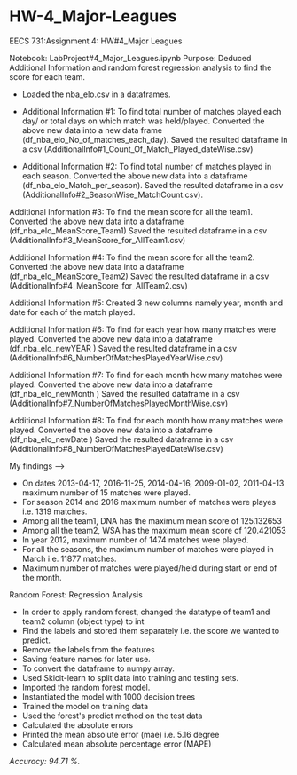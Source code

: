 # HW-4_Major-Leagues
EECS 731:Assignment 4: HW#4_Major Leagues

Notebook: LabProject#4_Major_Leagues.ipynb Purpose: Deduced Additional Information and random forest regression analysis to find the score for each team.

* Loaded the nba_elo.csv in a dataframes.

* Additional Information #1: To find total number of matches played each day/ or total days on which match was held/played.
  Converted the above new data into a new data frame (df_nba_elo_No_of_matches_each_day).
  Saved the resulted dataframe in a csv (AdditionalInfo#1_Count_Of_Match_Played_dateWise.csv)

* Additional Information #2: To find total number of matches played in each season.
  Converted the above new data into a dataframe (df_nba_elo_Match_per_season).
  Saved the resulted dataframe in a csv (AdditionalInfo#2_SeasonWise_MatchCount.csv).

Additional Information #3: To find the mean score for all the team1.
Converted the above new data into a dataframe (df_nba_elo_MeanScore_Team1)
Saved the resulted dataframe in a csv (AdditionalInfo#3_MeanScore_for_AllTeam1.csv)

Additional Information #4: To find the mean score for all the team2.
Converted the above new data into a dataframe (df_nba_elo_MeanScore_Team2)
Saved the resulted dataframe in a csv (AdditionalInfo#4_MeanScore_for_AllTeam2.csv)

Additional Information #5: Created 3 new columns namely year, month and date for each of the match played.

Additional Information #6: To find for each year how many matches were played. 
Converted the above new data into a dataframe (df_nba_elo_newYEAR )
Saved the resulted dataframe in a csv (AdditionalInfo#6_NumberOfMatchesPlayedYearWise.csv)

Additional Information #7: To find for each month how many matches were played. 
Converted the above new data into a dataframe (df_nba_elo_newMonth )
Saved the resulted dataframe in a csv (AdditionalInfo#7_NumberOfMatchesPlayedMonthWise.csv)

Additional Information #8: To find for each month how many matches were played. 
Converted the above new data into a dataframe (df_nba_elo_newDate )
Saved the resulted dataframe in a csv (AdditionalInfo#8_NumberOfMatchesPlayedDateWise.csv)

My findings -->

* On dates 2013-04-17, 2016-11-25, 2014-04-16, 2009-01-02, 2011-04-13	maximum number of 15 matches were played.
* For season 2014 and 2016 maximum number of matches were playes i.e. 1319 matches.
* Among all the team1, DNA has the maximum mean score of 125.132653
* Among all the team2, WSA has the maximum mean score of 120.421053
* In year 2012, maximum number of 1474 matches were played.
* For all the seasons, the maximum number of matches were played in March i.e. 11877 matches.
* Maximum number of matches were played/held during start or end of the month.

Random Forest: Regression Analysis

* In order to apply random forest, changed the datatype of team1 and team2 column (object type) to int
* Find the labels and stored them separately i.e. the score we wanted to predict.
* Remove the labels from the features
* Saving feature names for later use.
* To convert the dataframe to numpy array.
* Used Skicit-learn to split data into training and testing sets.
* Imported the random forest model.
* Instantiated the model with 1000 decision trees
* Trained the model on training data
* Used the forest's predict method on the test data
* Calculated the absolute errors
* Printed the mean absolute error (mae) i.e. 5.16 degree
* Calculated mean absolute percentage error (MAPE)

*Accuracy: 94.71 %.*
